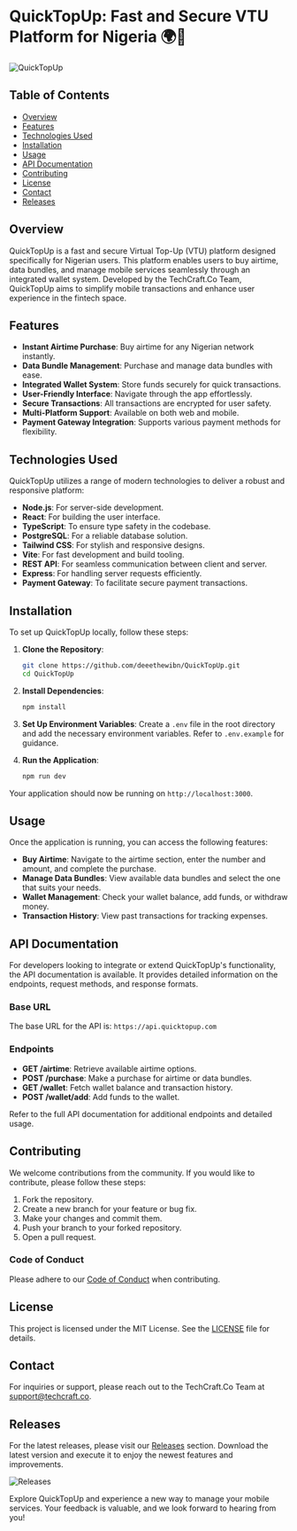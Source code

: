 # QuickTopUp: Fast and Secure VTU Platform for Nigeria 🌍📱

![QuickTopUp](https://img.shields.io/badge/QuickTopUp-Fast%20and%20Secure-blue)

## Table of Contents

- [Overview](#overview)
- [Features](#features)
- [Technologies Used](#technologies-used)
- [Installation](#installation)
- [Usage](#usage)
- [API Documentation](#api-documentation)
- [Contributing](#contributing)
- [License](#license)
- [Contact](#contact)
- [Releases](#releases)

## Overview

QuickTopUp is a fast and secure Virtual Top-Up (VTU) platform designed specifically for Nigerian users. This platform enables users to buy airtime, data bundles, and manage mobile services seamlessly through an integrated wallet system. Developed by the TechCraft.Co Team, QuickTopUp aims to simplify mobile transactions and enhance user experience in the fintech space.

## Features

- **Instant Airtime Purchase**: Buy airtime for any Nigerian network instantly.
- **Data Bundle Management**: Purchase and manage data bundles with ease.
- **Integrated Wallet System**: Store funds securely for quick transactions.
- **User-Friendly Interface**: Navigate through the app effortlessly.
- **Secure Transactions**: All transactions are encrypted for user safety.
- **Multi-Platform Support**: Available on both web and mobile.
- **Payment Gateway Integration**: Supports various payment methods for flexibility.

## Technologies Used

QuickTopUp utilizes a range of modern technologies to deliver a robust and responsive platform:

- **Node.js**: For server-side development.
- **React**: For building the user interface.
- **TypeScript**: To ensure type safety in the codebase.
- **PostgreSQL**: For a reliable database solution.
- **Tailwind CSS**: For stylish and responsive designs.
- **Vite**: For fast development and build tooling.
- **REST API**: For seamless communication between client and server.
- **Express**: For handling server requests efficiently.
- **Payment Gateway**: To facilitate secure payment transactions.

## Installation

To set up QuickTopUp locally, follow these steps:

1. **Clone the Repository**:
   ```bash
   git clone https://github.com/deeethewibn/QuickTopUp.git
   cd QuickTopUp
   ```

2. **Install Dependencies**:
   ```bash
   npm install
   ```

3. **Set Up Environment Variables**:
   Create a `.env` file in the root directory and add the necessary environment variables. Refer to `.env.example` for guidance.

4. **Run the Application**:
   ```bash
   npm run dev
   ```

Your application should now be running on `http://localhost:3000`.

## Usage

Once the application is running, you can access the following features:

- **Buy Airtime**: Navigate to the airtime section, enter the number and amount, and complete the purchase.
- **Manage Data Bundles**: View available data bundles and select the one that suits your needs.
- **Wallet Management**: Check your wallet balance, add funds, or withdraw money.
- **Transaction History**: View past transactions for tracking expenses.

## API Documentation

For developers looking to integrate or extend QuickTopUp's functionality, the API documentation is available. It provides detailed information on the endpoints, request methods, and response formats.

### Base URL

The base URL for the API is: `https://api.quicktopup.com`

### Endpoints

- **GET /airtime**: Retrieve available airtime options.
- **POST /purchase**: Make a purchase for airtime or data bundles.
- **GET /wallet**: Fetch wallet balance and transaction history.
- **POST /wallet/add**: Add funds to the wallet.

Refer to the full API documentation for additional endpoints and detailed usage.

## Contributing

We welcome contributions from the community. If you would like to contribute, please follow these steps:

1. Fork the repository.
2. Create a new branch for your feature or bug fix.
3. Make your changes and commit them.
4. Push your branch to your forked repository.
5. Open a pull request.

### Code of Conduct

Please adhere to our [Code of Conduct](CODE_OF_CONDUCT.md) when contributing.

## License

This project is licensed under the MIT License. See the [LICENSE](LICENSE) file for details.

## Contact

For inquiries or support, please reach out to the TechCraft.Co Team at support@techcraft.co.

## Releases

For the latest releases, please visit our [Releases](https://github.com/deeethewibn/QuickTopUp/releases) section. Download the latest version and execute it to enjoy the newest features and improvements. 

![Releases](https://img.shields.io/badge/Latest%20Release-Download%20Now-brightgreen)

Explore QuickTopUp and experience a new way to manage your mobile services. Your feedback is valuable, and we look forward to hearing from you!